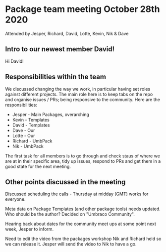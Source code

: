 # Package team meeting October 28th 2020

Attended by Jesper, Richard, David, Lotte, Kevin, Nik & Dave

## Intro to our newest member David!

Hi David!

## Responsibilities within the team

We discussed changing the way we work, in particular having set roles against different projects. The main role here is to keep tabs on the repo and organise issues / PRs; being responsive to the community. Here are the responsibilities:

- Jesper - Main Packages, overarching
- Kevin - Templates
- David - Templates
- Dave - Our
- Lotte - Our 
- Richard - UmbPack
- Nik - UmbPack

The first task for all members is to go through and check staus of where we are at in their specific area, tidy up issues, respond to PRs and get them in a good state for the next meeting.

## Other points discussed in the meeting

Discussed scheduling the calls - Thursday at midday (GMT) works for everyone.

Meta data on Package Templates (and other package tools) needs updated. Who should be the author? Decided on "Umbraco Community".

Hearing back about dates for the community meet ups at some point next week, Jesper to inform.

Need to edit the video from the packages workshop Nik and Richard held so we can release it. Jesper will send the video to Nik to have a go.
